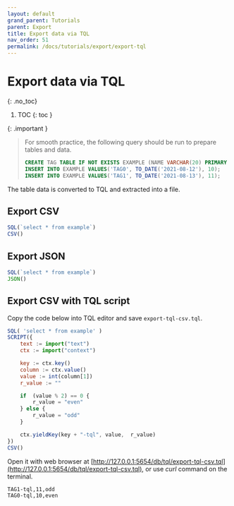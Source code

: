 ```yaml
---
layout: default
grand_parent: Tutorials
parent: Export
title: Export data via TQL
nav_order: 51
permalink: /docs/tutorials/export/export-tql
---
```


# Export data via TQL
{: .no_toc}

1. TOC
{: toc }

{: .important }
> For smooth practice, the following query should be run to prepare tables and data.
> ```sql
> CREATE TAG TABLE IF NOT EXISTS EXAMPLE (NAME VARCHAR(20) PRIMARY KEY, TIME DATETIME BASETIME, VALUE DOUBLE SUMMARIZED);
> INSERT INTO EXAMPLE VALUES('TAG0', TO_DATE('2021-08-12'), 10);
> INSERT INTO EXAMPLE VALUES('TAG1', TO_DATE('2021-08-13'), 11);
> ```
>

The table data is converted to TQL and extracted into a file.

## Export CSV

```js
SQL(`select * from example`)
CSV()
```

## Export JSON

```js
SQL(`select * from example`)
JSON()
```

## Export CSV with TQL script

Copy the code below into TQL editor and save `export-tql-csv.tql`.

```js
SQL( 'select * from example' )
SCRIPT({
    text := import("text")
    ctx := import("context")

    key := ctx.key()
    column := ctx.value()
    value := int(column[1])
    r_value := ""

    if  (value % 2) == 0 {
        r_value = "even"
    } else {
        r_value = "odd"
    }

    ctx.yieldKey(key + "-tql", value,  r_value)
})
CSV()
```

Open it with web browser at [http://127.0.0.1:5654/db/tql/export-tql-csv.tql](http://127.0.0.1:5654/db/tql/export-tql-csv.tql), or use *curl* command on the terminal.

```sh
TAG1-tql,11,odd
TAG0-tql,10,even
```
